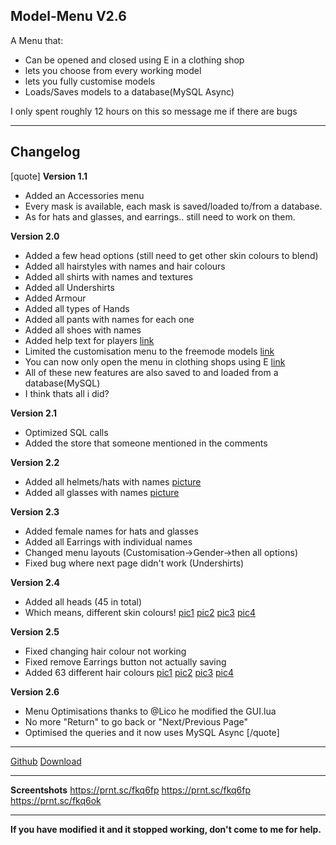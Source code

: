 ## Model-Menu V2.6
A Menu that:

* Can be opened and closed using E in a clothing shop
* lets you choose from every working model
* lets you fully customise models
* Loads/Saves models to a database(MySQL Async)

I only spent roughly 12 hours on this so message me if there are bugs


----------
## Changelog
[quote]
**Version 1.1**

* Added an Accessories menu
* Every mask is available, each mask is saved/loaded to/from a database.
* As for hats and glasses, and earrings.. still need to work on them.

**Version 2.0**

* Added a few head options (still need to get other skin colours to blend)
* Added all hairstyles with names and hair colours
* Added all shirts with names and textures
* Added all Undershirts
* Added Armour
* Added all types of Hands
* Added all pants with names for each one
* Added all shoes with names
* Added help text for players [link](http://prntscr.com/fb93zy)
* Limited the customisation menu to the freemode models [link](http://prntscr.com/fb94cx)
* You can now only open the menu in clothing shops using E [link](http://prntscr.com/fb95b6)
* All of these new features are also saved to and loaded from a database(MySQL)
* I think thats all i did?

**Version 2.1**

* Optimized SQL calls
* Added the store that someone mentioned in the comments

**Version 2.2**

* Added all helmets/hats with names [picture](https://prnt.sc/fc40qx)
* Added all glasses with names [picture](https://prnt.sc/fc40w1)

**Version 2.3**

* Added female names for hats and glasses
* Added all Earrings with individual names
* Changed menu layouts (Customisation->Gender->then all options)
* Fixed bug where next page didn't work (Undershirts)

**Version 2.4**

* Added all heads (45 in total)
* Which means, different skin colours! [pic1](http://prntscr.com/fckeuj) [pic2](http://prntscr.com/fckfqi) [pic3](http://prntscr.com/fckg1z) [pic4](http://prntscr.com/fckg6b)

**Version 2.5**

* Fixed changing hair colour not working
* Fixed remove Earrings button not actually saving
* Added 63 different hair colours [pic1](https://prnt.sc/fct3j7) [pic2](https://prnt.sc/fct3ny) [pic3](https://prnt.sc/fct3qx) [pic4](https://prnt.sc/fct3zx)

**Version 2.6**

* Menu Optimisations thanks to @Lico he modified the GUI.lua
* No more "Return" to go back or "Next/Previous Page"
* Optimised the queries and it now uses MySQL Async
[/quote]
----------



[Github](https://github.com/FrazzIe/model-menu)
[Download](https://github.com/FrazzIe/model-menu/archive/master.zip)

----------
**Screentshots**
https://prnt.sc/fkq6fp
https://prnt.sc/fkq6fp
https://prnt.sc/fkq6ok

----------
**If you have modified it and it stopped working, don't come to me for help.**
